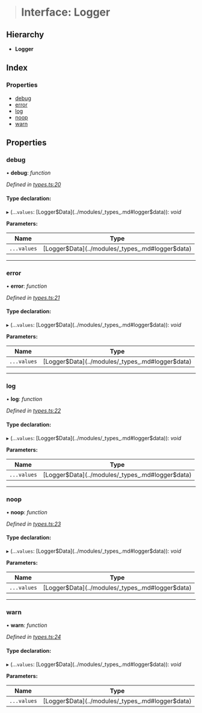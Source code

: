 > # Interface: Logger

## Hierarchy

* **Logger**

## Index

### Properties

* [debug](_types_.logger.md#debug)
* [error](_types_.logger.md#error)
* [log](_types_.logger.md#log)
* [noop](_types_.logger.md#noop)
* [warn](_types_.logger.md#warn)

## Properties

###  debug

• **debug**: *function*

*Defined in [types.ts:20](https://github.com/polkadot-js/common/blob/1555561/packages/util/src/types.ts#L20)*

#### Type declaration:

▸ (...`values`: [Logger$Data](../modules/_types_.md#logger$data)): *void*

**Parameters:**

Name | Type |
------ | ------ |
`...values` | [Logger$Data](../modules/_types_.md#logger$data) |

___

###  error

• **error**: *function*

*Defined in [types.ts:21](https://github.com/polkadot-js/common/blob/1555561/packages/util/src/types.ts#L21)*

#### Type declaration:

▸ (...`values`: [Logger$Data](../modules/_types_.md#logger$data)): *void*

**Parameters:**

Name | Type |
------ | ------ |
`...values` | [Logger$Data](../modules/_types_.md#logger$data) |

___

###  log

• **log**: *function*

*Defined in [types.ts:22](https://github.com/polkadot-js/common/blob/1555561/packages/util/src/types.ts#L22)*

#### Type declaration:

▸ (...`values`: [Logger$Data](../modules/_types_.md#logger$data)): *void*

**Parameters:**

Name | Type |
------ | ------ |
`...values` | [Logger$Data](../modules/_types_.md#logger$data) |

___

###  noop

• **noop**: *function*

*Defined in [types.ts:23](https://github.com/polkadot-js/common/blob/1555561/packages/util/src/types.ts#L23)*

#### Type declaration:

▸ (...`values`: [Logger$Data](../modules/_types_.md#logger$data)): *void*

**Parameters:**

Name | Type |
------ | ------ |
`...values` | [Logger$Data](../modules/_types_.md#logger$data) |

___

###  warn

• **warn**: *function*

*Defined in [types.ts:24](https://github.com/polkadot-js/common/blob/1555561/packages/util/src/types.ts#L24)*

#### Type declaration:

▸ (...`values`: [Logger$Data](../modules/_types_.md#logger$data)): *void*

**Parameters:**

Name | Type |
------ | ------ |
`...values` | [Logger$Data](../modules/_types_.md#logger$data) |